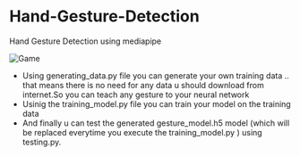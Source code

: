# Hand-Gesture-Detection
Hand Gesture Detection using mediapipe


![Game](https://github.com/Akhil-Tony/Hand-Gesture-Detection/blob/master/preview_g.gif)
<ul>
  <li>
Using generating_data.py file you can generate your own training data .. that means there is no need for any data u should download from internet.So you can teach any 
gesture to your neural network
  </li>
  <li>
Usinig the training_model.py file you can train your model on the training data
  </li>
  <li>
And finally u can test the generated gesture_model.h5 model (which will be replaced everytime you execute the training_model.py ) using testing.py.
 </ul>
